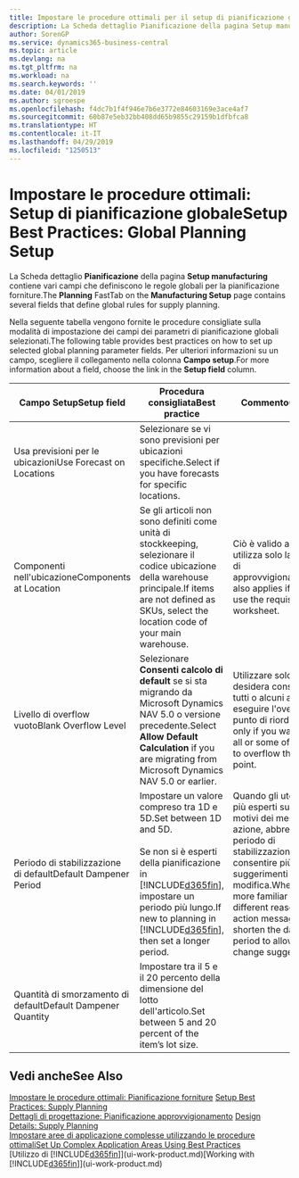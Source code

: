 ```yaml
---
title: Impostare le procedure ottimali per il setup di pianificazione globale | Microsoft Docs
description: La Scheda dettaglio Pianificazione della pagina Setup manufacturing contiene vari campi che definiscono le regole globali per la pianificazione forniture.
author: SorenGP
ms.service: dynamics365-business-central
ms.topic: article
ms.devlang: na
ms.tgt_pltfrm: na
ms.workload: na
ms.search.keywords: ''
ms.date: 04/01/2019
ms.author: sgroespe
ms.openlocfilehash: f4dc7b1f4f946e7b6e3772e84603169e3ace4af7
ms.sourcegitcommit: 60b87e5eb32bb408dd65b9855c29159b1dfbfca8
ms.translationtype: HT
ms.contentlocale: it-IT
ms.lasthandoff: 04/29/2019
ms.locfileid: "1250513"
---
```

# <a name="setup-best-practices-global-planning-setup"></a><span data-ttu-id="e97ed-103">Impostare le procedure ottimali: Setup di pianificazione globale</span><span class="sxs-lookup"><span data-stu-id="e97ed-103">Setup Best Practices: Global Planning Setup</span></span>
<span data-ttu-id="e97ed-104">La Scheda dettaglio **Pianificazione** della pagina **Setup manufacturing** contiene vari campi che definiscono le regole globali per la pianificazione forniture.</span><span class="sxs-lookup"><span data-stu-id="e97ed-104">The **Planning** FastTab on the **Manufacturing Setup** page contains several fields that define global rules for supply planning.</span></span>  

 <span data-ttu-id="e97ed-105">Nella seguente tabella vengono fornite le procedure consigliate sulla modalità di impostazione dei campi dei parametri di pianificazione globali selezionati.</span><span class="sxs-lookup"><span data-stu-id="e97ed-105">The following table provides best practices on how to set up selected global planning parameter fields.</span></span> <span data-ttu-id="e97ed-106">Per ulteriori informazioni su un campo, scegliere il collegamento nella colonna **Campo setup**.</span><span class="sxs-lookup"><span data-stu-id="e97ed-106">For more information about a field, choose the link in the **Setup field** column.</span></span>  

|<span data-ttu-id="e97ed-107">Campo Setup</span><span class="sxs-lookup"><span data-stu-id="e97ed-107">Setup field</span></span>|<span data-ttu-id="e97ed-108">Procedura consigliata</span><span class="sxs-lookup"><span data-stu-id="e97ed-108">Best practice</span></span>|<span data-ttu-id="e97ed-109">Commento</span><span class="sxs-lookup"><span data-stu-id="e97ed-109">Comment</span></span>|  
|-----------------|-------------------|-------------|  
|<span data-ttu-id="e97ed-110">Usa previsioni per le ubicazioni</span><span class="sxs-lookup"><span data-stu-id="e97ed-110">Use Forecast on Locations</span></span>|<span data-ttu-id="e97ed-111">Selezionare se vi sono previsioni per ubicazioni specifiche.</span><span class="sxs-lookup"><span data-stu-id="e97ed-111">Select if you have forecasts for specific locations.</span></span>||  
|<span data-ttu-id="e97ed-112">Componenti nell'ubicazione</span><span class="sxs-lookup"><span data-stu-id="e97ed-112">Components at Location</span></span>|<span data-ttu-id="e97ed-113">Se gli articoli non sono definiti come unità di stockkeeping, selezionare il codice ubicazione della warehouse principale.</span><span class="sxs-lookup"><span data-stu-id="e97ed-113">If items are not defined as SKUs, select the location code of your main warehouse.</span></span>|<span data-ttu-id="e97ed-114">Ciò è valido anche se si utilizza solo la richiesta di approvvigionamento.</span><span class="sxs-lookup"><span data-stu-id="e97ed-114">This also applies if you only use the requisition worksheet.</span></span>|  
|<span data-ttu-id="e97ed-115">Livello di overflow vuoto</span><span class="sxs-lookup"><span data-stu-id="e97ed-115">Blank Overflow Level</span></span>|<span data-ttu-id="e97ed-116">Selezionare **Consenti calcolo di default** se si sta migrando da Microsoft Dynamics NAV 5.0 o versione precedente.</span><span class="sxs-lookup"><span data-stu-id="e97ed-116">Select **Allow Default Calculation** if you are migrating from Microsoft Dynamics NAV 5.0 or earlier.</span></span>|<span data-ttu-id="e97ed-117">Utilizzare solo se si desidera consentire a tutti o alcuni articoli di eseguire l'overflow del punto di riordino.</span><span class="sxs-lookup"><span data-stu-id="e97ed-117">Use only if you want to allow all or some of your items to overflow the reorder point.</span></span>|  
|<span data-ttu-id="e97ed-118">Periodo di stabilizzazione di default</span><span class="sxs-lookup"><span data-stu-id="e97ed-118">Default Dampener Period</span></span>|<span data-ttu-id="e97ed-119">Impostare un valore compreso tra 1D e 5D.</span><span class="sxs-lookup"><span data-stu-id="e97ed-119">Set between 1D and 5D.</span></span><br /><br /> <span data-ttu-id="e97ed-120">Se non si è esperti della pianificazione in [!INCLUDE[d365fin](includes/d365fin_md.md)], impostare un periodo più lungo.</span><span class="sxs-lookup"><span data-stu-id="e97ed-120">If new to planning in [!INCLUDE[d365fin](includes/d365fin_md.md)], then set a longer period.</span></span>|<span data-ttu-id="e97ed-121">Quando gli utenti sono più esperti sui diversi motivi dei messaggi di azione, abbreviare il periodo di stabilizzazione per consentire più suggerimenti di modifica.</span><span class="sxs-lookup"><span data-stu-id="e97ed-121">When users are more familiar with the different reasons for action messages, then shorten the dampener period to allow more change suggestions.</span></span>|  
|<span data-ttu-id="e97ed-122">Quantità di smorzamento di default</span><span class="sxs-lookup"><span data-stu-id="e97ed-122">Default Dampener Quantity</span></span>|<span data-ttu-id="e97ed-123">Impostare tra il 5 e il 20 percento della dimensione del lotto dell'articolo.</span><span class="sxs-lookup"><span data-stu-id="e97ed-123">Set between 5 and 20 percent of the item’s lot size.</span></span>||  

## <a name="see-also"></a><span data-ttu-id="e97ed-124">Vedi anche</span><span class="sxs-lookup"><span data-stu-id="e97ed-124">See Also</span></span>  
 <span data-ttu-id="e97ed-125">[Impostare le procedure ottimali: Pianificazione forniture](setup-best-practices-supply-planning.md) </span><span class="sxs-lookup"><span data-stu-id="e97ed-125">[Setup Best Practices: Supply Planning](setup-best-practices-supply-planning.md) </span></span>  
 <span data-ttu-id="e97ed-126">[Dettagli di progettazione: Pianificazione approvvigionamento](design-details-supply-planning.md) </span><span class="sxs-lookup"><span data-stu-id="e97ed-126">[Design Details: Supply Planning](design-details-supply-planning.md) </span></span>  
 [<span data-ttu-id="e97ed-127">Impostare aree di applicazione complesse utilizzando le procedure ottimali</span><span class="sxs-lookup"><span data-stu-id="e97ed-127">Set Up Complex Application Areas Using Best Practices</span></span>](set-up-complex-application-areas-using-best-practices.md)  
 <span data-ttu-id="e97ed-128">[Utilizzo di [!INCLUDE[d365fin](includes/d365fin_md.md)]](ui-work-product.md)</span><span class="sxs-lookup"><span data-stu-id="e97ed-128">[Working with [!INCLUDE[d365fin](includes/d365fin_md.md)]](ui-work-product.md)</span></span>
